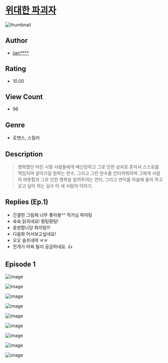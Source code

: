 # [위대한 파괴자](https://comic.naver.com/challenge/list?titleId=811067)
![thumbnail](https://image-comic.pstatic.net/user_contents_data/challenge_comic/2023/05/25/116181/upload_7090413178935730485_480x623.jpeg)

## Author
- [jjan****](https://comic.naver.com/artistTitle?id=116181)

## Rating
- 10.00

## View Count
- 96

## Genre
- 로맨스, 스릴러

## Description
> 행복했던 어린 시절 사람들에게 배신당하고 그로 인한 상처로 혼자서 스스로를 책임지며 살아가길 원하는 한수, 그리고 그런 한수를 안타까워하며 그에게 사람의 따뜻함과 그로 인한 행복을 알려주려는 연이, 그리고 연이를 마음에 들어 하고 갖고 싶어 하는 길수 이 세 사람의 이야기.

## Replies (Ep.1)
- 간결한 그림체 너무 좋아용^^ 작가님 파이팅
- 슉슉 읽히네요! 홧팅홧팅!
- 응원합니당 화이팅!!!
- 다음화 어서보고싶네요!
- 오오 슬프네여 ㅠㅠ
- 전개가 어찌 될지 궁금하네요. 👍

## Episode 1
![image](https://image-comic.pstatic.net/user_contents_data/challenge_comic/2023/05/25/116181/upload_7089340026210104164.jpeg)

![image](https://image-comic.pstatic.net/user_contents_data/challenge_comic/2023/05/25/116181/upload_3472331809628435044.jpeg)

![image](https://image-comic.pstatic.net/user_contents_data/challenge_comic/2023/05/25/116181/upload_3474635294977831012.jpeg)

![image](https://image-comic.pstatic.net/user_contents_data/challenge_comic/2023/05/25/116181/upload_7075489700834850660.jpeg)

![image](https://image-comic.pstatic.net/user_contents_data/challenge_comic/2023/05/25/116181/upload_7089903010542925366.jpeg)

![image](https://image-comic.pstatic.net/user_contents_data/challenge_comic/2023/05/25/116181/upload_7291720560220976178.jpeg)

![image](https://image-comic.pstatic.net/user_contents_data/challenge_comic/2023/05/25/116181/upload_4135820908675228770.jpeg)

![image](https://image-comic.pstatic.net/user_contents_data/challenge_comic/2023/05/25/116181/upload_3905239036091392817.jpeg)

![image](https://image-comic.pstatic.net/user_contents_data/challenge_comic/2023/05/25/116181/upload_3761741786455028833.jpeg)
